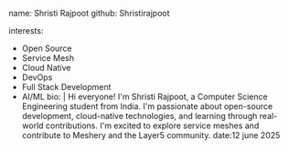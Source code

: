 name: Shristi Rajpoot
github: Shristirajpoot

interests:
  - Open Source
  - Service Mesh
  - Cloud Native
  - DevOps
  - Full Stack Development
  - AI/ML
bio: |
  Hi everyone! I'm Shristi Rajpoot, a Computer Science Engineering student from India. 
  I'm passionate about open-source development, cloud-native technologies, and learning through real-world contributions. 
  I'm excited to explore service meshes and contribute to Meshery and the Layer5 community.
date:12 june 2025
